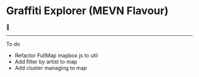 # Graffiti Explorer (MEVN Flavour)

:art:

---

To do

- Refactor FullMap mapbox js to util
- Add filter by artist to map
- Add cluster managing to map
